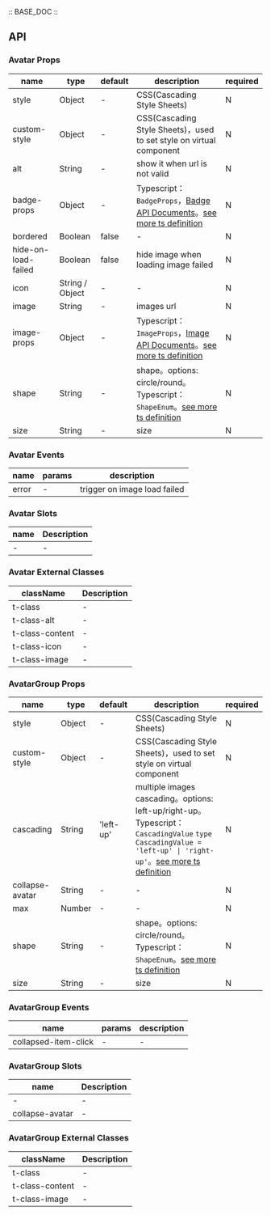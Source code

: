 :: BASE_DOC ::

## API

### Avatar Props

name | type | default | description | required
-- | -- | -- | -- | --
style | Object | - | CSS(Cascading Style Sheets) | N
custom-style | Object | - | CSS(Cascading Style Sheets)，used to set style on virtual component | N
alt | String | - | show it when url is not valid | N
badge-props | Object | - | Typescript：`BadgeProps`，[Badge API Documents](./badge?tab=api)。[see more ts definition](https://github.com/Tencent/tdesign-miniprogram/blob/develop/packages/components/avatar/type.ts) | N
bordered | Boolean | false | \- | N
hide-on-load-failed | Boolean | false | hide image when loading image failed | N
icon | String / Object | - | \- | N
image | String | - | images url | N
image-props | Object | - | Typescript：`ImageProps`，[Image API Documents](./image?tab=api)。[see more ts definition](https://github.com/Tencent/tdesign-miniprogram/blob/develop/packages/components/avatar/type.ts) | N
shape | String | - | shape。options: circle/round。Typescript：`ShapeEnum`。[see more ts definition](https://github.com/Tencent/tdesign-miniprogram/blob/develop/packages/components/common/common.ts) | N
size | String | - | size | N

### Avatar Events

name | params | description
-- | -- | --
error | - | trigger on image load failed

### Avatar Slots

name | Description
-- | --
\- | \-

### Avatar External Classes

className | Description
-- | --
t-class | \-
t-class-alt | \-
t-class-content | \-
t-class-icon | \-
t-class-image | \-


### AvatarGroup Props

name | type | default | description | required
-- | -- | -- | -- | --
style | Object | - | CSS(Cascading Style Sheets) | N
custom-style | Object | - | CSS(Cascading Style Sheets)，used to set style on virtual component | N
cascading | String | 'left-up' | multiple images cascading。options: left-up/right-up。Typescript：`CascadingValue` `type CascadingValue = 'left-up' \| 'right-up'`。[see more ts definition](https://github.com/Tencent/tdesign-miniprogram/blob/develop/packages/components/avatar-group/type.ts) | N
collapse-avatar | String | - | \- | N
max | Number | - | \- | N
shape | String | - | shape。options: circle/round。Typescript：`ShapeEnum`。[see more ts definition](https://github.com/Tencent/tdesign-miniprogram/blob/develop/packages/components/common/common.ts) | N
size | String | - | size | N

### AvatarGroup Events

name | params | description
-- | -- | --
collapsed-item-click | - | \-

### AvatarGroup Slots

name | Description
-- | --
\- | \-
collapse-avatar | \-

### AvatarGroup External Classes

className | Description
-- | --
t-class | \-
t-class-content | \-
t-class-image | \-
